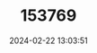 ---
title: "153769"
category: "Procambarus pubischelae"
draft: false
date: 2024-02-22 13:03:51
languages:
  English: ["Brushpalm Crayfish", "Hookless Crayfish"]
---
